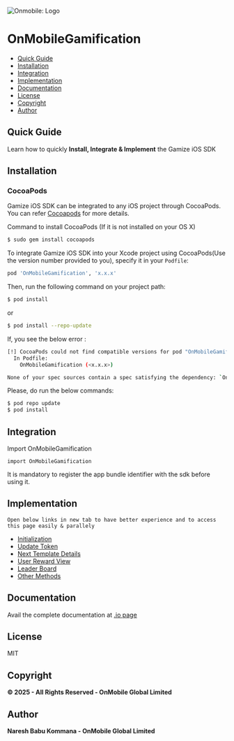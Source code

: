 ![Onmobile: Logo][logo]

# OnMobileGamification

- [Quick Guide](#quick-guide)
- [Installation](#installation)
- [Integration](#integration)
- [Implementation](#implementation)
- [Documentation](#documentation)
- [License](#license)
- [Copyright](#copyright)
- [Author](#author)

## Quick Guide
Learn how to quickly **Install, Integrate & Implement** the Gamize iOS SDK

## Installation

### CocoaPods

  Gamize iOS SDK can be integrated to any iOS project through CocoaPods. You can refer [Cocoapods][cocoapods] for more details.

  Command to install CocoaPods (If it is not installed on your OS X)

```bash
$ sudo gem install cocoapods
```

  To integrate Gamize iOS SDK into your Xcode project using CocoaPods(Use the version number provided to you), specify it in your `Podfile`:

```ruby
pod 'OnMobileGamification', 'x.x.x'
```

  Then, run the following command on your project path:

```bash
$ pod install
```
   or
```bash
$ pod install --repo-update
```

If, you see the below error :
```bash
[!] CocoaPods could not find compatible versions for pod "OnMobileGamification":
  In Podfile:
    OnMobileGamification (<x.x.x>)

None of your spec sources contain a spec satisfying the dependency: `OnMobileGamification (<x.x.x>)`.
```

Please, do run the below commands:
```bash
$ pod repo update
$ pod install
```

## Integration
Import OnMobileGamification
```
import OnMobileGamification
```

It is mandatory to register the app bundle identifier with the sdk before using it.

## Implementation
`Open below links in new tab to have better experience and to access this page easily & parallely`
- [Initialization][doc-initialization]
- [Update Token][doc-update-token]
- [Next Template Details][doc-next-template-details]
- [User Reward View][doc-user-reward-view]
- [Leader Board][doc-leader-board]
- [Other Methods][doc-other-methods]

## Documentation

<!-- ### Xcode Document
Download the [doccarchive][docc] from this [path][docc] and open in Xcode for detailed documentation -->

Avail the complete documentation at [.io page][githubpage] <!-- if browser didn't support please use [Xcode Document][docc] -->

## License
MIT

## Copyright
**© 2025 - All Rights Reserved - OnMobile Global Limited**

## Author
**Naresh Babu Kommana - OnMobile Global Limited**

[//]: # (These are reference links used in the body of this note and get stripped out when the markdown processor does its job. There is no need to format nicely because it shouldn't be seen. Thanks SO - http://stackoverflow.com/questions/4823468/store-comments-in-markdown-syntax)

[logo]: <http://t0.gstatic.com/images?q=tbn:ANd9GcQ7a6C5baa2f_3KA2zVpouH29tMGgRfcCn1PGuubySgbFbKuMxg>

[cocoapods]: <https://guides.cocoapods.org/using/getting-started.html#getting-started>
[docc]: <https://bitbucket.org/onmoec/onmobilegamificationpackage/src/21a2b60791a5/docc/OnMobileGamificationPackage.doccarchive.zip?>
[githubpage]: <https://onmo.github.io/OnMobileGamification/documentation/onmobilegamificationsdk>
[doc-other-methods]: <https://onmo.github.io/OnMobileGamification/documentation/onmobilegamificationsdk/gamification>
[doc-initialization]: <https://onmo.github.io/OnMobileGamification/documentation/onmobilegamificationsdk/gamification/initialize(with:and:languagecode:for:succedded:failed:)>
[doc-update-token]: <https://onmo.github.io/OnMobileGamification/documentation/onmobilegamificationsdk/gamification/update(userkey:succedded:failed:)>
[doc-next-template-details]: <https://onmo.github.io/OnMobileGamification/documentation/onmobilegamificationsdk/gamification/nexttemplatedetail(_:succedded:failed:)>
[doc-user-reward-view]: <https://onmo.github.io/OnMobileGamification/documentation/onmobilegamificationsdk/gamification/openrewardviewwithswiftui(name:isdailystreak:viewdisplaytype:didpresent:_:)>
[doc-leader-board]: <https://onmo.github.io/OnMobileGamification/documentation/onmobilegamificationsdk/gamification/leaderboardfor(_:didpresent:didshownavigation:)>
